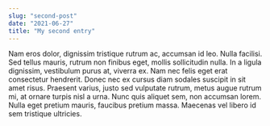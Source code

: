 ```yaml
---
slug: "second-post"
date: "2021-06-27"
title: "My second entry"
---
```


Nam eros dolor, dignissim tristique rutrum ac, accumsan id leo. Nulla facilisi. Sed tellus mauris, rutrum non finibus eget, mollis sollicitudin nulla. In a ligula dignissim, vestibulum purus at, viverra ex. Nam nec felis eget erat consectetur hendrerit. Donec nec ex cursus diam sodales suscipit in sit amet risus. Praesent varius, justo sed vulputate rutrum, metus augue rutrum mi, at ornare turpis nisl a urna. Nunc quis aliquet sem, non accumsan lorem. Nulla eget pretium mauris, faucibus pretium massa. Maecenas vel libero id sem tristique ultricies.
